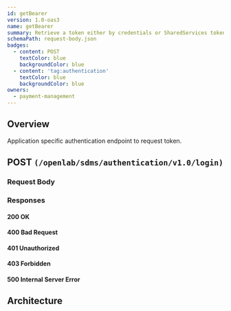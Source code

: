 ```yaml
---
id: getBearer
version: 1.0-oas3
name: getBearer
summary: Retrieve a token either by credentials or SharedServices token
schemaPath: request-body.json
badges:
  - content: POST
    textColor: blue
    backgroundColor: blue
  - content: 'tag:authentication'
    textColor: blue
    backgroundColor: blue
owners:
  - payment-management
---
```

## Overview
Application specific authentication endpoint to request token.




## POST `(/openlab/sdms/authentication/v1.0/login)`




### Request Body
<SchemaViewer file="request-body.json" maxHeight="500" id="request-body" />


### Responses

#### <span className="text-green-500">200 OK</span>
<SchemaViewer file="response-200.json" maxHeight="500" id="response-200" />

#### <span className="text-orange-500">400 Bad Request</span>
<SchemaViewer file="response-400.json" maxHeight="500" id="response-400" />

#### <span className="text-orange-500">401 Unauthorized</span>
<SchemaViewer file="response-401.json" maxHeight="500" id="response-401" />

#### <span className="text-orange-500">403 Forbidden</span>
<SchemaViewer file="response-403.json" maxHeight="500" id="response-403" />

#### <span className="text-red-500">500 Internal Server Error</span>
<SchemaViewer file="response-500.json" maxHeight="500" id="response-500" />



## Architecture

<NodeGraph />
